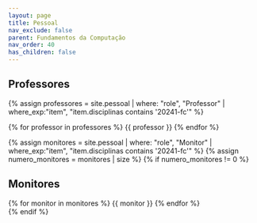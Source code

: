 ```yaml
---
layout: page
title: Pessoal
nav_exclude: false
parent: Fundamentos da Computação
nav_order: 40
has_children: false
---
```


## Professores

{% assign professores = site.pessoal 
   | where: "role", "Professor"
   | where_exp:"item", "item.disciplinas contains '20241-fc'" %}
<div class="role">
{% for professor in professores %}
{{ professor }}
{% endfor %}
</div>


{% assign monitores = site.pessoal
   | where: "role", "Monitor"
   | where_exp:"item", "item.disciplinas contains '20241-fc'" %}
{% assign numero_monitores = monitores | size %}
{% if numero_monitores != 0 %}
## Monitores

<div class="role">
  {% for monitor in monitores %}
  {{ monitor }}
  {% endfor %}
</div>
{% endif %}

